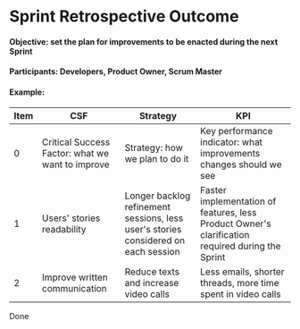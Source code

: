 # Sprint Retrospective Outcome
#### Objective: set the plan for improvements to be enacted during the next Sprint
#### Participants: Developers, Product Owner, Scrum Master

#### Example:

| Item | CSF | Strategy | KPI |
|--|--|--|--|
| 0 | Critical Success Factor: what we want to improve | Strategy: how we plan to do it | Key performance indicator: what improvements changes should we see |
| 1 | Users' stories readability | Longer backlog refinement sessions, less user's stories considered on each session | Faster implementation of features, less Product Owner's clarification required during the Sprint ||
| 2 | Improve written communication | Reduce texts and increase video calls | Less emails, shorter threads, more time spent in video calls ||
Done

